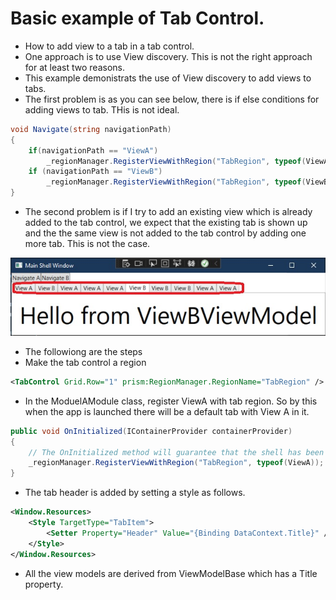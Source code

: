 # Basic example of Tab Control. 
- How to add view to a tab in a tab control.
- One approach is to use View discovery. This is not the right approach for at least two reasons. 
- This example demonistrats the use of View discovery to add views to tabs.
- The first problem is as you can see below, there is if else conditions for adding views to tab. THis is not ideal.

```cs
void Navigate(string navigationPath)
{
    if(navigationPath == "ViewA")
        _regionManager.RegisterViewWithRegion("TabRegion", typeof(ViewA));
    if (navigationPath == "ViewB")
        _regionManager.RegisterViewWithRegion("TabRegion", typeof(ViewB));
}
```

- The second problem is if I try to add an existing view which is already added to the tab control, we expect that the existing tab is shown up and the the same view is not added to the tab control by adding one more tab. This is not the case. 

![Tab Control](./images/20TabControl20.jpg)

- The followiong are the steps
- Make the tab control a region
```xml
<TabControl Grid.Row="1" prism:RegionManager.RegionName="TabRegion" />
```

- In the ModuelAModule class, register ViewA with tab region. So by this when the app is launched there will be a default tab with View A in it.

```cs
public void OnInitialized(IContainerProvider containerProvider)
{
    // The OnInitialized method will guarantee that the shell has been loaded and that the region has been created at this point
    _regionManager.RegisterViewWithRegion("TabRegion", typeof(ViewA));
}
```

- The tab header is added by setting a style as follows.

```xml
<Window.Resources>
    <Style TargetType="TabItem">
        <Setter Property="Header" Value="{Binding DataContext.Title}" />
    </Style>
</Window.Resources>
```

- All the view models are derived from ViewModelBase which has a Title property. 

